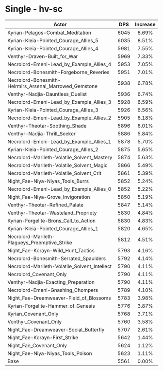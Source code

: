 # Single - hv-sc
| Actor | DPS | Increase |
|---|:---:|:---:|
|Kyrian-Pelagos-Combat_Meditation|6045|8.69%|
|Kyrian-Kleia-Pointed_Courage_Allies_5|6035|8.51%|
|Kyrian-Kleia-Pointed_Courage_Allies_4|5981|7.55%|
|Venthyr-Draven-Built_for_War|5969|7.33%|
|Necrolord-Emeni-Lead_by_Example_Allies_4|5953|7.05%|
|Necrolord-Bonesmith-Forgeborne_Reveries|5951|7.01%|
|Necrolord-Bonesmith-Heirmirs_Arsenal_Marrowed_Gemstone|5938|6.78%|
|Venthyr-Nadjia-Dauntless_Duelist|5936|6.74%|
|Necrolord-Emeni-Lead_by_Example_Allies_3|5928|6.59%|
|Kyrian-Kleia-Pointed_Courage_Allies_3|5926|6.56%|
|Necrolord-Emeni-Lead_by_Example_Allies_2|5905|6.18%|
|Venthyr-Theotar-Soothing_Shade|5896|6.01%|
|Venthyr-Nadjia-Thrill_Seeker|5886|5.84%|
|Necrolord-Emeni-Lead_by_Example_Allies_1|5878|5.70%|
|Kyrian-Kleia-Pointed_Courage_Allies_2|5875|5.65%|
|Necrolord-Marileth-Volatile_Solvent_Mastery|5874|5.63%|
|Necrolord-Marileth-Volatile_Solvent_Magic|5866|5.49%|
|Necrolord-Marileth-Volatile_Solvent_Crit|5861|5.39%|
|Night_Fae-Niya-Niyas_Tools_Burrs|5852|5.24%|
|Necrolord-Emeni-Lead_by_Example_Allies_0|5852|5.22%|
|Night_Fae-Niya-Grove_Invigoration|5850|5.19%|
|Venthyr-Theotar-Refined_Palate|5847|5.14%|
|Venthyr-Theotar-Wasteland_Propriety|5830|4.84%|
|Kyrian-Forgelite-Brons_Call_to_Action|5830|4.83%|
|Kyrian-Kleia-Pointed_Courage_Allies_1|5820|4.65%|
|Necrolord-Marileth-Plagueys_Preemptive_Strike|5812|4.51%|
|Night_Fae-Korayn-Wild_Hunt_Tactics|5793|4.16%|
|Necrolord-Bonesmith-Serrated_Spaulders|5792|4.14%|
|Necrolord-Marileth-Volatile_Solvent_Intellect|5790|4.11%|
|Necrolord_Covenant_Only|5790|4.11%|
|Venthyr-Nadjia-Exacting_Preparation|5790|4.11%|
|Necrolord-Emeni-Gnashing_Chompers|5789|4.10%|
|Night_Fae-Dreamweaver-Field_of_Blossoms|5783|3.98%|
|Kyrian-Forgelite-Hammer_of_Genesis|5776|3.87%|
|Kyrian_Covenant_Only|5768|3.71%|
|Venthyr_Covenant_Only|5760|3.58%|
|Night_Fae-Dreamweaver-Social_Butterfly|5707|2.61%|
|Night_Fae-Korayn-First_Strike|5642|1.44%|
|Night_Fae_Covenant_Only|5624|1.12%|
|Night_Fae-Niya-Niyas_Tools_Poison|5623|1.11%|
|Base|5561|0.00%|
